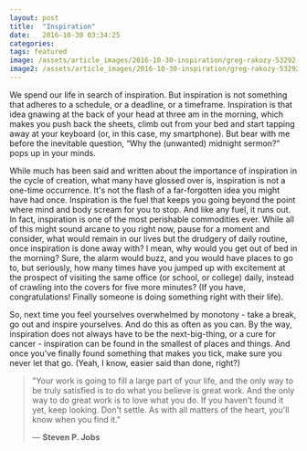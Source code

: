 ```yaml
---
layout: post
title:  "Inspiration"
date:   2016-10-30 03:34:25
categories: 
tags: featured
image: /assets/article_images/2016-10-30-inspiration/greg-rakozy-53292-unsplash-min.jpg
image2: /assets/article_images/2016-10-30-inspiration/greg-rakozy-53292-unsplash-min.jpg
---
```

We spend our life in search of inspiration. But inspiration is not something that adheres to a schedule, or a deadline, or a timeframe. Inspiration is that idea gnawing at the back of your head at three am in the morning, which makes you push back the sheets, climb out from your bed and start tapping away at your keyboard (or, in this case, my smartphone). But bear with me before the inevitable question, “Why the (unwanted) midnight sermon?” pops up in your minds.

While much has been said and written about the importance of inspiration in the cycle of creation, what many have glossed over is, inspiration is not a one-time occurrence. It's not the flash of a far-forgotten idea you might have had once. Inspiration is the fuel that keeps you going beyond the point where mind and body scream for you to stop. And like any fuel, it runs out. In fact, inspiration is one of the most perishable commodities ever. While all of this might sound arcane to you right now, pause for a moment and consider, what would remain in our lives but the drudgery of daily routine, once inspiration is done away with? I mean, why would you get out of bed in the morning? Sure, the alarm would buzz, and you would have places to go to, but seriously, how many times have you jumped up with excitement at the prospect of visiting the same office (or school, or college) daily, instead of crawling into the covers for five more minutes? (If you have, congratulations! Finally someone is doing something right with their life).

So, next time you feel yourselves overwhelmed by monotony - take a break, go out and inspire yourselves. And do this as often as you can. By the way, inspiration does not always have to be the next-big-thing, or a cure for cancer - inspiration can be found in the smallest of places and things. And once you've finally found something that makes you tick, make sure you never let that go. (Yeah, I know, easier said than done, right?)

> "Your work is going to fill a large part of your life, and the only way to be truly satisfied is to do what you believe is great work. And the only way to do great work is to love what you do. If you haven't found it yet, keep looking. Don't settle. As with all matters of the heart, you'll know when you find it."
> 
> &mdash; **Steven P. Jobs**